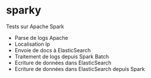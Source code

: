 sparky
======

Tests sur Apache Spark

* Parse de logs Apache
* Localisation Ip
* Envoie de docs à ElasticSearch
* Traitement de logs depuis Spark Batch
* Ecriture de données dans ElasticSearch
* Ecriture de données dans ElasticSearch depuis Spark